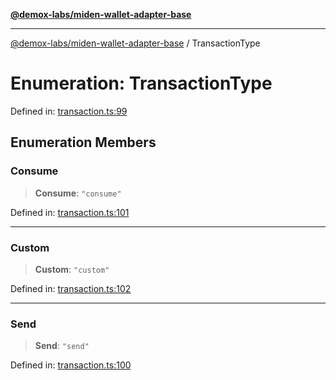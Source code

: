 [**@demox-labs/miden-wallet-adapter-base**](../README.md)

***

[@demox-labs/miden-wallet-adapter-base](../globals.md) / TransactionType

# Enumeration: TransactionType

Defined in: [transaction.ts:99](https://github.com/demox-labs/miden-wallet-adapter/blob/1ef8b04773cb8b7272bbf6a4eb810ab074d47de8/packages/core/base/transaction.ts#L99)

## Enumeration Members

### Consume

> **Consume**: `"consume"`

Defined in: [transaction.ts:101](https://github.com/demox-labs/miden-wallet-adapter/blob/1ef8b04773cb8b7272bbf6a4eb810ab074d47de8/packages/core/base/transaction.ts#L101)

***

### Custom

> **Custom**: `"custom"`

Defined in: [transaction.ts:102](https://github.com/demox-labs/miden-wallet-adapter/blob/1ef8b04773cb8b7272bbf6a4eb810ab074d47de8/packages/core/base/transaction.ts#L102)

***

### Send

> **Send**: `"send"`

Defined in: [transaction.ts:100](https://github.com/demox-labs/miden-wallet-adapter/blob/1ef8b04773cb8b7272bbf6a4eb810ab074d47de8/packages/core/base/transaction.ts#L100)
